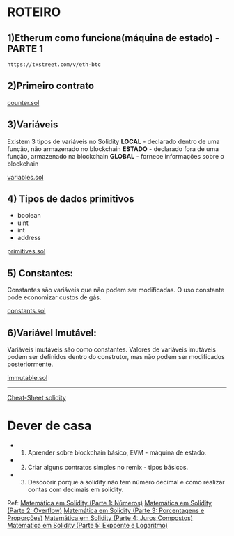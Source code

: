 # ROTEIRO

## 1)Etherum como funciona(máquina de estado) - PARTE 1

    https://txstreet.com/v/eth-btc
    


## 2)Primeiro contrato

   [counter.sol](https://raw.githubusercontent.com/valterlobo/grupo_estudos_solidity/main/reuniao_1/counter.sol)


## 3)Variáveis

   Existem 3 tipos de variáveis no Solidity
     **LOCAL** - declarado dentro de uma função, não armazenado no blockchain
     **ESTADO** - declarado fora de uma função, armazenado na blockchain
     **GLOBAL** - fornece informações sobre o blockchain
    
   [ variables.sol](https://raw.githubusercontent.com/valterlobo/grupo_estudos_solidity/main/reuniao_1/variables.sol)

## 4) Tipos de dados   primitivos
    
   - boolean
   - uint
   - int
   - address
   
   [primitives.sol](https://raw.githubusercontent.com/valterlobo/grupo_estudos_solidity/main/reuniao_1/primitives.sol)


## 5) Constantes:

Constantes são variáveis que não podem ser modificadas.
O uso constante pode economizar custos de gás.

   [constants.sol](https://raw.githubusercontent.com/valterlobo/grupo_estudos_solidity/main/reuniao_1/constants.sol)

## 6)Variável  Imutável:

Variáveis imutáveis são como constantes. Valores de variáveis imutáveis podem ser definidos dentro do construtor, mas não podem ser modificados posteriormente.

[immutable.sol](https://raw.githubusercontent.com/valterlobo/grupo_estudos_solidity/main/reuniao_1/immutable.sol)

--------- 
[Cheat-Sheet solidity](https://intellipaat.com/mediaFiles/2019/03/Solidity-Cheat-Sheet.pdf)


# Dever de casa
 - 1) Aprender sobre blockchain básico, EVM - máquina de estado.
 - 2) Criar alguns contratos simples no remix - tipos básicos.
 - 3) Descobrir porque a solidity  não tem número decimal e como realizar contas com decimais em solidity.

  Ref: 
      [Matemática em Solidity (Parte 1: Números)](https://www.web3dev.com.br/yanluiz/matematica-em-solidity-parte-1-numeros-4jb2)
     [Matemática em Solidity (Parte 2: Overflow)](https://www.web3dev.com.br/yanluiz/matematica-em-solidity-parte-2-overflow-53p6)
     [Matemática em Solidity (Parte 3: Porcentagens e Proporções)](https://www.web3dev.com.br/yanluiz/matematica-em-solidity-parte-3-porcentagens-e-proporcoes-3g83)
    [Matemática em Solidity (Parte 4: Juros Compostos)](https://www.web3dev.com.br/yanluiz/matematica-em-solidity-parte-4-juros-compostos-4b7k)
    [Matemática em Solidity (Parte 5: Expoente e Logaritmo)](https://www.web3dev.com.br/yanluiz/matematica-em-solidity-parte-5-expoente-e-logaritmo-25l5)
     

